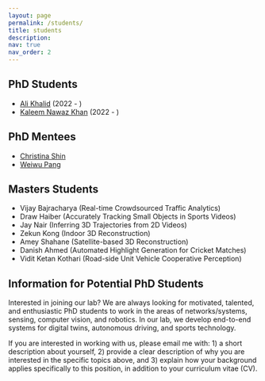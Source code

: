 ```yaml
---
layout: page
permalink: /students/
title: students
description:
nav: true
nav_order: 2
---
```


## PhD Students
* [Ali Khalid](https://alikhalid31.github.io/) (2022 - )
* [Kaleem Nawaz Khan](https://kaleemnwzkhan.github.io/) (2022 - )

## PhD Mentees
* [Christina Shin](https://nsl.usc.edu/people/christina-shin/)
* [Weiwu Pang](https://www.oscarpang.com/)

## Masters Students
* Vijay Bajracharya (Real-time Crowdsourced Traffic Analytics)
* Draw Haiber (Accurately Tracking Small Objects in Sports Videos)
* Jay Nair (Inferring 3D Trajectories from 2D Videos)
* Zekun Kong (Indoor 3D Reconstruction)
* Amey Shahane (Satellite-based 3D Reconstruction)
* Danish Ahmed (Automated Highlight Generation for Cricket Matches)
* Vidit Ketan Kothari (Road-side Unit Vehicle Cooperative Perception)

## Information for Potential PhD Students
Interested in joining our lab?
We are always looking for motivated, talented, and enthusiastic PhD students to work in the areas of networks/systems, sensing, computer vision, and robotics.
In our lab, we develop end-to-end systems for digital twins, autonomous driving, and sports technology.

If you are interested in working with us, please email me with: 1) a short description about yourself, 2) provide a clear description of why you are interested in the specific topics above, and 3) explain how your background applies specifically to this position, in addition to your curriculum vitae (CV).

<!-- ## Information for Undergraduate and Masters Students
Normally I am interested in topics that expand current and/or previous research we have done in our lab.
That said,  I am willing to consider other problems.
You can find a list of previous publications, Master's/BSc theses and projects on my webpage. 
I avoid independent studies designed to provide a 'general survey' of the literature on a large topic, as this does not often lead to satisfying outcomes. 
Especially for their first research project, things go better when a student narrows their focus, reading about and working on a specific problem. 

The RIT CS department now offers a thesis option for both undergraduate (BS) and graduate (MS) students, along with courses for developing a thesis proposal for credit (CSCI 589 / 590 and CSCI 787 / 790). In both cases, a thesis normally takes two semesters, one to prepare a proposal and a second to execute the proposed thesis. Proposal/prep courses are 3 credits, undergraduate thesis is 3 credits, and Master's thesis is 6 credits (in total, 6 credits for undergraduate thesis, 9 credits for Master's thesis, over two semesters in both cases).

In general, I prefer to advise thesis students, because they spend more time working on a research project. Both projects and theses that are planned early and have enough time to fully develop are the ones that generally lead to good results and research publications. There are many things to learn, and to learn them well requires time.

Below are some additional details on undertaking a thesis, project, or independent study with me.

## Getting to Know You, a.k.a Take my Course(s)
I much prefer to advise students who have taken at least one course with me before undertaking a thesis, project, or independent study. It is also preferable for students to have lighter course loads in the semesters when they complete a thesis or research project, due to the effort involved.

It is difficult to start a student on a research problem before having any sense of their interests, programming skills, theoretical knowledge, analytical skills, working habits, level of motivation, and personality. Mismatching these with advisor expectations is generally a recipe for disaster, or at least significant stress and/or frustration.

If you would like to do a thesis, project, or IS with me, take at least one of my courses.

### Thesis Proposal Courses (589 / 787) and Independent Studies
Thesis students should do the appropriate thesis proposal/prep course (589 for undergrads, 787 for Master's students), while project students would ideally complete an Independent Study before doing their project (again: thesis is preferred, and looks better on a transcript). Under very exceptional circumstances, I will consider an isolated IS or MS project, but please be aware these are rarely available.

*Roughly speaking, the difference between a thesis and project is depth of analysis:* A system implementation, case study, or replication of existing work is sufficient for a project, whereas in a thesis we try to explore and discover new things, and generally require a more rigorous evaluation of the work undertaken. In a project we may aim to simply try things out (and gain exposure and some breadth in a topic), whereas in a thesis we aim to thoughtfully dig into details, learn new things for the research community, and test our new understanding (i.e., aim for analysis, depth, and strong evidence for our conclusions).

*Important paperwork.* For a thesis proposal course (589 / 787) or Independent Study, students need to complete a form describing the purpose, deliverables, and milestones for the term by Monday of Week 2 of the semester:

* [Undergraduate Thesis Proposal and Preparation Form](https://cs.rit.edu/csdocs/Website/Undergraduate%20Thesis%20Proposal%20and%20Preparation%20Form.pdf) (CSCI 589)
* [Master's Thesis Proposal and Preparation](https://cs.rit.edu/csdocs/Website/CSCI%20787%20MS%20Thesis%20Proposal%20and%20Preparation%20(Independent%20Study).pdf) (CSCI 787)
* [Ugrad/Grad Independent Study Form](https://www.cs.rit.edu/csdocs/Website/Independent%20Study.pdf) (CSCI 599 / 799 )

In all cases, a final report (for thesis proposals, roughly 10-15 pages long) and some other deliverables (e.g., code, experiment worksheets with designs and results, research paper databases) are required, as agreed upon in the forms. In general, we should discuss the contents of these forms before the end of the previous semester, so that we can start work in earnest in Week 1.

## Thesis and Projects
Thesis courses (CSCI 590 or CSCI 790) are normally completed after a satisfactory proposal/prep course that I have advised. The thesis proposal is normally converted directly into an initial rough draft for the thesis (in particular, the related work can be largely re-used). A Master's project (CSCI 788) is normally undertaken after an independent study.

*Thesis proposal approvals.* For Master's thesis students, their proposal must also be approved before the start of term they will do their thesis by the Reader on the student's committee (see details on committee composition below) using this [form](https://www.cs.rit.edu/csdocs/Website/MS%20Thesis%20Proposal%20Approval%20Form.pdf). Undergraduate thesis proposals are approved by the advisor (myself) at the end of the proposal/prep course (CSCI 589), no further approval is needed.

*Undergraduate thesis committee and defense.* Undergraduate theses are evaluated only by the faculty advisor (e.g., myself). There is no need to form a committee, and there is no formal defense, although students are encouraged to present their work if the opportunity presents itself, whether in the department or at an academic conference if they have a research paper accepted.

*Master's thesis commitee and defense.* Students have three members of their thesis advising and defense committee - myself, their Reader who will read and critique the document carefully, and their Observer who is there to 'referee' at the defense, and who optionally may also read the report and critique the thesis at the defense. Students should talk with me about who they would like on their committee before registering for thesis (ideally, during the proposal/prep course).

*Master's thesis defense announcement, and thesis archiving.* After the thesis document is complete, the student needs to share their thesis draft with their Reader, a minimum of two weeks before their defense. The defense itself must be scheduled through Dr. Hans-Peter Bischof, the MS program coordinator via email (Dr. Bischof's email). The email should include:

* Thesis title
* Abstract
* Your name
* Committee members: Advisor (myself), Reader, and Observer
* Link to a .pdf for your submitted thesis
* Location (normally, room and/or Zoom link) and date/time for defense

A successfully defended Master's thesis has its title page submitted by committee members, after which student should submit their thesis for archiving following these [instructions](https://infoguides.rit.edu/thesis-services).

## Summary
Doing good work takes time and planning. Research work is no exception.

I am hopeful that this document will help to clarify the preferred path to completing a project or thesis with me, and make it easier for students to know what deadlines they will need to meet. -->

<!-- *For this document, I thank Dr. Richard Zannibi -- his original [student guide](https://www.cs.rit.edu/~rlaz/DPRL-Project-Thesis-Notes.html) was the source from which this one was created/adapted.* -->
